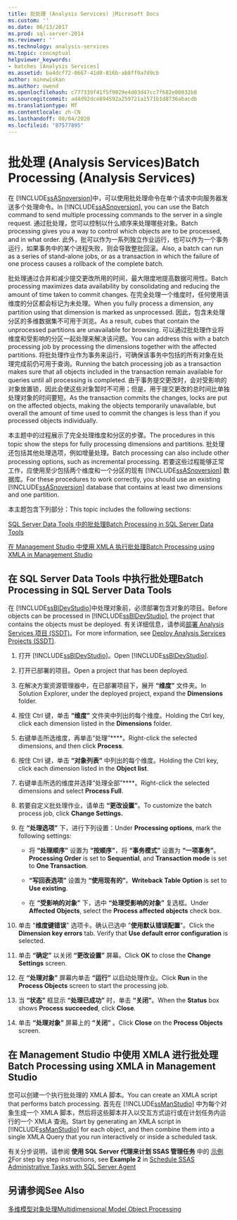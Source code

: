 ```yaml
---
title: 批处理 (Analysis Services) |Microsoft Docs
ms.custom: ''
ms.date: 06/13/2017
ms.prod: sql-server-2014
ms.reviewer: ''
ms.technology: analysis-services
ms.topic: conceptual
helpviewer_keywords:
- batches [Analysis Services]
ms.assetid: ba4dcf72-0667-41d0-816b-ab8ff9a7d9cb
author: minewiskan
ms.author: owend
ms.openlocfilehash: c777339f41f5f9029e4d03d47cc7f682e00032b8
ms.sourcegitcommit: ad4d92dce894592a259721a1571b1d8736abacdb
ms.translationtype: MT
ms.contentlocale: zh-CN
ms.lasthandoff: 08/04/2020
ms.locfileid: "87577895"
---
```

# <a name="batch-processing-analysis-services"></a><span data-ttu-id="fbf9f-102">批处理 (Analysis Services)</span><span class="sxs-lookup"><span data-stu-id="fbf9f-102">Batch Processing (Analysis Services)</span></span>
  <span data-ttu-id="fbf9f-103">在 [!INCLUDE[ssASnoversion](../../includes/ssasnoversion-md.md)]中，可以使用批处理命令在单个请求中向服务器发送多个处理命令。</span><span class="sxs-lookup"><span data-stu-id="fbf9f-103">In [!INCLUDE[ssASnoversion](../../includes/ssasnoversion-md.md)], you can use the Batch command to send multiple processing commands to the server in a single request.</span></span> <span data-ttu-id="fbf9f-104">通过批处理，您可以控制以什么顺序来处理哪些对象。</span><span class="sxs-lookup"><span data-stu-id="fbf9f-104">Batch processing gives you a way to control which objects are to be processed, and in what order.</span></span> <span data-ttu-id="fbf9f-105">此外，批可以作为一系列独立作业运行，也可以作为一个事务运行，如果事务中的某个进程失败，则会导致整批回滚。</span><span class="sxs-lookup"><span data-stu-id="fbf9f-105">Also, a batch can run as a series of stand-alone jobs, or as a transaction in which the failure of one process causes a rollback of the complete batch.</span></span>  
  
 <span data-ttu-id="fbf9f-106">批处理通过合并和减少提交更改所用的时间，最大限度地提高数据可用性。</span><span class="sxs-lookup"><span data-stu-id="fbf9f-106">Batch processing maximizes data availability by consolidating and reducing the amount of time taken to commit changes.</span></span> <span data-ttu-id="fbf9f-107">在完全处理一个维度时，任何使用该维度的分区都会标记为未处理。</span><span class="sxs-lookup"><span data-stu-id="fbf9f-107">When you fully process a dimension, any partition using that dimension is marked as unprocessed.</span></span> <span data-ttu-id="fbf9f-108">因此，包含未处理分区的多维数据集不可用于浏览。</span><span class="sxs-lookup"><span data-stu-id="fbf9f-108">As a result, cubes that contain the unprocessed partitions are unavailable for browsing.</span></span> <span data-ttu-id="fbf9f-109">可以通过批处理作业将维度和受影响的分区一起处理来解决该问题。</span><span class="sxs-lookup"><span data-stu-id="fbf9f-109">You can address this with a batch processing job by processing the dimensions together with the affected partitions.</span></span> <span data-ttu-id="fbf9f-110">将批处理作业作为事务来运行，可确保该事务中包括的所有对象在处理完成前仍可用于查询。</span><span class="sxs-lookup"><span data-stu-id="fbf9f-110">Running the batch processing job as a transaction makes sure that all objects included in the transaction remain available for queries until all processing is completed.</span></span> <span data-ttu-id="fbf9f-111">由于事务提交更改时，会对受影响的对象放置锁，因此会使这些对象暂时不可用；但是，用于提交更改的总时间比单独处理对象的时间要短。</span><span class="sxs-lookup"><span data-stu-id="fbf9f-111">As the transaction commits the changes, locks are put on the affected objects, making the objects temporarily unavailable, but overall the amount of time used to commit the changes is less than if you processed objects individually.</span></span>  
  
 <span data-ttu-id="fbf9f-112">本主题中的过程展示了完全处理维度和分区的步骤。</span><span class="sxs-lookup"><span data-stu-id="fbf9f-112">The procedures in this topic show the steps for fully processing dimensions and partitions.</span></span> <span data-ttu-id="fbf9f-113">批处理还包括其他处理选项，例如增量处理。</span><span class="sxs-lookup"><span data-stu-id="fbf9f-113">Batch processing can also include other processing options, such as incremental processing.</span></span> <span data-ttu-id="fbf9f-114">若要这些过程能够正常工作，应使用至少包括两个维度和一个分区的现有 [!INCLUDE[ssASnoversion](../../includes/ssasnoversion-md.md)] 数据库。</span><span class="sxs-lookup"><span data-stu-id="fbf9f-114">For these procedures to work correctly, you should use an existing [!INCLUDE[ssASnoversion](../../includes/ssasnoversion-md.md)] database that contains at least two dimensions and one partition.</span></span>  
  
 <span data-ttu-id="fbf9f-115">本主题包含下列部分：</span><span class="sxs-lookup"><span data-stu-id="fbf9f-115">This topic includes the following sections:</span></span>  
  
 [<span data-ttu-id="fbf9f-116">SQL Server Data Tools 中的批处理</span><span class="sxs-lookup"><span data-stu-id="fbf9f-116">Batch Processing in SQL Server Data Tools</span></span>](#bkmk_ssdt)  
  
 [<span data-ttu-id="fbf9f-117">在 Management Studio 中使用 XMLA 执行批处理</span><span class="sxs-lookup"><span data-stu-id="fbf9f-117">Batch Processing using XMLA in Management Studio</span></span>](#bkmk_xmla)  
  
##  <a name="batch-processing-in-sql-server-data-tools"></a><a name="bkmk_ssdt"></a> <span data-ttu-id="fbf9f-118">在 SQL Server Data Tools 中执行批处理</span><span class="sxs-lookup"><span data-stu-id="fbf9f-118">Batch Processing in SQL Server Data Tools</span></span>  
 <span data-ttu-id="fbf9f-119">在 [!INCLUDE[ssBIDevStudio](../../includes/ssbidevstudio-md.md)]中处理对象前，必须部署包含对象的项目。</span><span class="sxs-lookup"><span data-stu-id="fbf9f-119">Before objects can be processed in [!INCLUDE[ssBIDevStudio](../../includes/ssbidevstudio-md.md)], the project that contains the objects must be deployed.</span></span> <span data-ttu-id="fbf9f-120">有关详细信息，请参阅[部署 Analysis Services 项目 (SSDT)](deploy-analysis-services-projects-ssdt.md)。</span><span class="sxs-lookup"><span data-stu-id="fbf9f-120">For more information, see [Deploy Analysis Services Projects &#40;SSDT&#41;](deploy-analysis-services-projects-ssdt.md).</span></span>  
  
1.  <span data-ttu-id="fbf9f-121">打开 [!INCLUDE[ssBIDevStudio](../../includes/ssbidevstudio-md.md)]。</span><span class="sxs-lookup"><span data-stu-id="fbf9f-121">Open [!INCLUDE[ssBIDevStudio](../../includes/ssbidevstudio-md.md)].</span></span>  
  
2.  <span data-ttu-id="fbf9f-122">打开已部署的项目。</span><span class="sxs-lookup"><span data-stu-id="fbf9f-122">Open a project that has been deployed.</span></span>  
  
3.  <span data-ttu-id="fbf9f-123">在解决方案资源管理器中，在已部署项目下，展开 **“维度”** 文件夹。</span><span class="sxs-lookup"><span data-stu-id="fbf9f-123">In Solution Explorer, under the deployed project, expand the **Dimensions** folder.</span></span>  
  
4.  <span data-ttu-id="fbf9f-124">按住 Ctrl 键，单击 **“维度”** 文件夹中列出的每个维度。</span><span class="sxs-lookup"><span data-stu-id="fbf9f-124">Holding the Ctrl key, click each dimension listed in the **Dimensions** folder.</span></span>  
  
5.  <span data-ttu-id="fbf9f-125">右键单击所选维度，再单击“处理”\*\*\*\*。</span><span class="sxs-lookup"><span data-stu-id="fbf9f-125">Right-click the selected dimensions, and then click **Process**.</span></span>  
  
6.  <span data-ttu-id="fbf9f-126">按住 Ctrl 键，单击 **“对象列表”** 中列出的每个维度。</span><span class="sxs-lookup"><span data-stu-id="fbf9f-126">Holding the Ctrl key, click each dimension listed in the **Object list**.</span></span>  
  
7.  <span data-ttu-id="fbf9f-127">右键单击所选的维度并选择“处理全部”\*\*\*\*。</span><span class="sxs-lookup"><span data-stu-id="fbf9f-127">Right-click the selected dimensions and select **Process Full**.</span></span>  
  
8.  <span data-ttu-id="fbf9f-128">若要自定义批处理作业，请单击 **“更改设置”**。</span><span class="sxs-lookup"><span data-stu-id="fbf9f-128">To customize the batch process job, click **Change Settings.**</span></span>  
  
9. <span data-ttu-id="fbf9f-129">在 **“处理选项”** 下，进行下列设置：</span><span class="sxs-lookup"><span data-stu-id="fbf9f-129">Under **Processing options**, mark the following settings:</span></span>  
  
    -   <span data-ttu-id="fbf9f-130">将 **“处理顺序”** 设置为 **“按顺序”**，将 **“事务模式”** 设置为 **“一项事务”**。</span><span class="sxs-lookup"><span data-stu-id="fbf9f-130">**Processing Order** is set to **Sequential**, and **Transaction mode** is set to **One Transaction**.</span></span>  
  
    -   <span data-ttu-id="fbf9f-131">**“写回表选项”** 设置为 **“使用现有的”**。</span><span class="sxs-lookup"><span data-stu-id="fbf9f-131">**Writeback Table Option** is set to **Use existing**.</span></span>  
  
    -   <span data-ttu-id="fbf9f-132">在 **“受影响的对象”** 下，选中 **“处理受影响的对象”** 复选框。</span><span class="sxs-lookup"><span data-stu-id="fbf9f-132">Under **Affected Objects**, select the **Process affected objects** check box.</span></span>  
  
10. <span data-ttu-id="fbf9f-133">单击 "**维度键错误**" 选项卡。确认已选中 "**使用默认错误配置**"。</span><span class="sxs-lookup"><span data-stu-id="fbf9f-133">Click the **Dimension key errors** tab. Verify that **Use default error configuration** is selected.</span></span>  
  
11. <span data-ttu-id="fbf9f-134">单击 **“确定”** 以关闭 **“更改设置”** 屏幕。</span><span class="sxs-lookup"><span data-stu-id="fbf9f-134">Click **OK** to close the **Change Settings** screen.</span></span>  
  
12. <span data-ttu-id="fbf9f-135">在 **“处理对象”** 屏幕内单击 **“运行”** 以启动处理作业。</span><span class="sxs-lookup"><span data-stu-id="fbf9f-135">Click **Run** in the **Process Objects** screen to start the processing job.</span></span>  
  
13. <span data-ttu-id="fbf9f-136">当 **“状态”** 框显示 **“处理已成功”** 时，单击 **“关闭”**。</span><span class="sxs-lookup"><span data-stu-id="fbf9f-136">When the **Status** box shows **Process succeeded**, click **Close**.</span></span>  
  
14. <span data-ttu-id="fbf9f-137">单击 **“处理对象”** 屏幕上的 **“关闭”** 。</span><span class="sxs-lookup"><span data-stu-id="fbf9f-137">Click **Close** on the **Process Objects** screen.</span></span>  
  
##  <a name="batch-processing-using-xmla-in-management-studio"></a><a name="bkmk_xmla"></a><span data-ttu-id="fbf9f-138">在 Management Studio 中使用 XMLA 进行批处理</span><span class="sxs-lookup"><span data-stu-id="fbf9f-138">Batch Processing using XMLA in Management Studio</span></span>  
 <span data-ttu-id="fbf9f-139">您可以创建一个执行批处理的 XMLA 脚本。</span><span class="sxs-lookup"><span data-stu-id="fbf9f-139">You can create an XMLA script that performs batch processing.</span></span> <span data-ttu-id="fbf9f-140">首先在 [!INCLUDE[ssManStudio](../../includes/ssmanstudio-md.md)] 中为每个对象生成一个 XMLA 脚本，然后将这些脚本并入以交互方式运行或在计划任务内运行的一个 XMLA 查询。</span><span class="sxs-lookup"><span data-stu-id="fbf9f-140">Start by generating an XMLA script in [!INCLUDE[ssManStudio](../../includes/ssmanstudio-md.md)] for each object, and then combine them into a single XMLA Query that you run interactively or inside a scheduled task.</span></span>  
  
 <span data-ttu-id="fbf9f-141">有关分步说明，请参阅 **使用 SQL Server 代理来计划 SSAS 管理任务** 中的 [示例 2](../instances/schedule-ssas-administrative-tasks-with-sql-server-agent.md)</span><span class="sxs-lookup"><span data-stu-id="fbf9f-141">For step by step instructions, see **Example 2** in [Schedule SSAS Administrative Tasks with SQL Server Agent](../instances/schedule-ssas-administrative-tasks-with-sql-server-agent.md)</span></span>  
  
## <a name="see-also"></a><span data-ttu-id="fbf9f-142">另请参阅</span><span class="sxs-lookup"><span data-stu-id="fbf9f-142">See Also</span></span>  
 [<span data-ttu-id="fbf9f-143">多维模型对象处理</span><span class="sxs-lookup"><span data-stu-id="fbf9f-143">Multidimensional Model Object Processing</span></span>](processing-a-multidimensional-model-analysis-services.md)  
  
  
